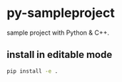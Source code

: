 # py-sampleproject

sample project with Python & C++.

## install in editable mode

```sh
pip install -e .
```
